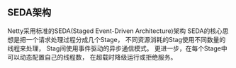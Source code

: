 ## SEDA架构 
  Netty采用标准的SEDA(Staged Event-Driven Architecture)架构 
SEDA的核心思想是把一个请求处理过程分成几个Stage，
不同资源消耗的Stag使用不同数量的线程来处理，
Stag间使用事件驱动的异步通信模式。
更进一步，在每个Stage中可以动态配置自己的线程数，
在超载时降级运行或拒绝服务。 
